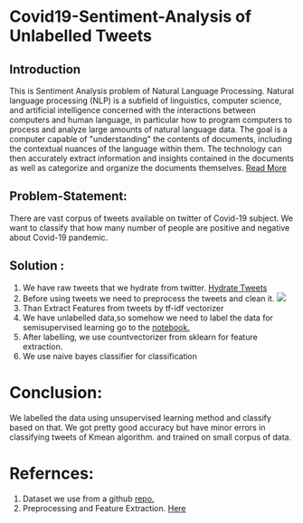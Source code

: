 # Covid19-Sentiment-Analysis of Unlabelled Tweets
## Introduction
This is Sentiment Analysis problem of Natural Language Processing. Natural language processing (NLP) is a subfield of linguistics, computer science, and artificial intelligence concerned with the interactions between computers and human language, in particular how to program computers to process and analyze large amounts of natural language data. The goal is a computer capable of "understanding" the contents of documents, including the contextual nuances of the language within them. The technology can then accurately extract information and insights contained in the documents as well as categorize and organize the documents themselves. [Read More](https://en.wikipedia.org/wiki/Natural_language_processing)


## Problem-Statement:
There are vast corpus of tweets available on twitter of Covid-19 subject. We want to classify that how many number of people are positive and negative about Covid-19 pandemic.


## Solution :
1. We have raw tweets that we hydrate from twitter. [Hydrate Tweets](https://towardsdatascience.com/learn-how-to-easily-hydrate-tweets-a0f393ed340e)
2. Before using tweets we need to preprocess the tweets and clean it. ![](preprocess.png) 
3. Than Extract Features from tweets by tf-idf vectorizer
4. We have unlabelled data,so somehow we need to label the data for semisupervised learning go to the [notebook.](https://github.com/rohit-khoiwal-30/Covid19-Sentiment-Analysis/blob/master/Sentiment_Analysis.ipynb)
5. After labelling, we use countvectorizer from sklearn for feature extraction.
6. We use naive bayes classifier for classification 

# Conclusion:
We labelled the data using unsupervised learning method and classify based on that. We got pretty good accuracy but have minor errors in classifying tweets of Kmean algorithm.
and trained on small corpus of data.

# Refernces:
1. Dataset we use from a github [repo.](https://github.com/thepanacealab/covid19_twitter)
2. Preprocessing and Feature Extraction. [Here](https://towardsdatascience.com/twitter-sentiment-analysis-classification-using-nltk-python-fa912578614c)
